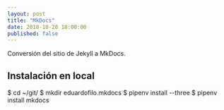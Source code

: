 ```yaml
---
layout: post
title: "MkDocs"
date: 2018-10-28 18:00:00
published: false
---
```


Conversión del sitio de Jekyll a MkDocs.

## Instalación en local

$ cd ~/git/
$ mkdir eduardofilo.mkdocs
$ pipenv install --three
$ pipenv install mkdocs

